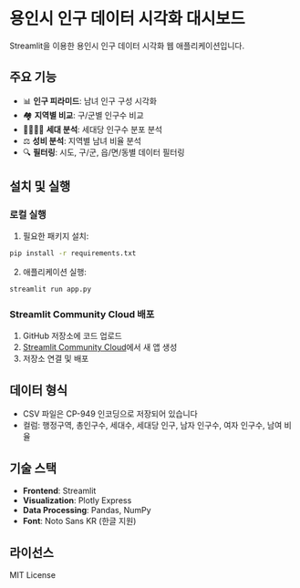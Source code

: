 # 용인시 인구 데이터 시각화 대시보드

Streamlit을 이용한 용인시 인구 데이터 시각화 웹 애플리케이션입니다.

## 주요 기능

- 📊 **인구 피라미드**: 남녀 인구 구성 시각화
- 🏘️ **지역별 비교**: 구/군별 인구수 비교
- 👨‍👩‍👧‍👦 **세대 분석**: 세대당 인구수 분포 분석
- ⚖️ **성비 분석**: 지역별 남녀 비율 분석
- 🔍 **필터링**: 시도, 구/군, 읍/면/동별 데이터 필터링

## 설치 및 실행

### 로컬 실행

1. 필요한 패키지 설치:
```bash
pip install -r requirements.txt
```

2. 애플리케이션 실행:
```bash
streamlit run app.py
```

### Streamlit Community Cloud 배포

1. GitHub 저장소에 코드 업로드
2. [Streamlit Community Cloud](https://share.streamlit.io/)에서 새 앱 생성
3. 저장소 연결 및 배포

## 데이터 형식

- CSV 파일은 CP-949 인코딩으로 저장되어 있습니다
- 컬럼: 행정구역, 총인구수, 세대수, 세대당 인구, 남자 인구수, 여자 인구수, 남여 비율

## 기술 스택

- **Frontend**: Streamlit
- **Visualization**: Plotly Express
- **Data Processing**: Pandas, NumPy
- **Font**: Noto Sans KR (한글 지원)

## 라이선스

MIT License
